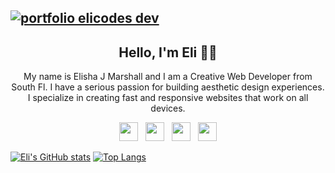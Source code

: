 
## [![portfolio elicodes dev](https://user-images.githubusercontent.com/12935765/106035786-7e029900-60a2-11eb-8256-0867b8f1a3de.png)](https://portfolio.elicodes.dev/)
<!--
- ## [![portfolio elicodes dev](https://user-images.githubusercontent.com/12935765/106036227-084afd00-60a3-11eb-8db0-272966fe3043.png)](https://portfolio.elicodes.dev/)
-->
<h2 align="center">Hello, I'm Eli 👋🏾</h2>
<p align="center">
My name is Elisha J Marshall and I am a Creative Web Developer from South Fl. I have a serious passion for building aesthetic design experiences. I specialize in creating fast and responsive websites that work on all devices.</p>

<p align='center'>
<a href="https://dev.to/stephenajulu"><img height="30" src="https://github.com/stephenajulu/WaylonWalker/blob/main/icon/dev.png?raw=true"></a>&nbsp;&nbsp;
<a href="https://twitter.com/stephenajulu"><img height="30" src="https://github.com/stephenajulu/WaylonWalker/blob/main/icon/twitter.png?raw=true"></a>&nbsp;&nbsp;
<a href="https://instagram.com/stephenajulu"><img height="30" src="https://github.com/stephenajulu/WaylonWalker/blob/main/icon/instagram.jpg?raw=true"></a>&nbsp;&nbsp;
<a href="https://www.linkedin.com/in/stephenajulu/"><img height="30" src="https://github.com/stephenajulu/WaylonWalker/blob/main/icon/linkedin.png?raw=true"></a>
</p>


<a align="center">[![Eli's GitHub stats](https://github-readme-stats.vercel.app/api?username=iamelimars&show_icons=true&theme=vue)](https://github.com/iamelimars/github-readme-stats)</a>
<a align="center">
[![Top Langs](https://github-readme-stats.vercel.app/api/top-langs/?username=iamelimars&layout=compact)](https://github.com/iamelimars/github-readme-stats)
</a>
<!--
**iamelimars/iamelimars** is a ✨ _special_ ✨ repository because its `README.md` (this file) appears on your GitHub profile.

Here are some ideas to get you started:

- 🔭 I’m currently working on ...
- 🌱 I’m currently learning ...
- 👯 I’m looking to collaborate on ...
- 🤔 I’m looking for help with ...
- 💬 Ask me about ...
- 📫 How to reach me: ...
- 😄 Pronouns: ...
- ⚡ Fun fact: ...
-->


